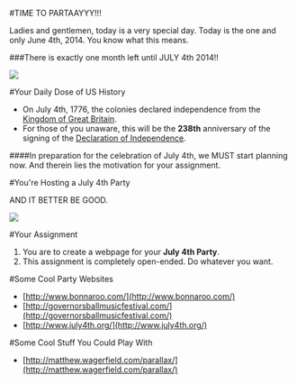 #TIME TO PARTAAYYY!!!

Ladies and gentlemen, today is a very special day. Today is the one and only June 4th, 2014. You know what this means.

###There is exactly one month left until JULY 4th 2014!!

![](http://www.imgion.com/images/01/The-Most-Celebrating-Day-.jpg)

#Your Daily Dose of US History

- On July 4th, 1776, the colonies declared independence from the [Kingdom of Great Britain](https://en.wikipedia.org/wiki/Great_Britain).
- For those of you unaware, this will be the **238th** anniversary of the signing of the [Declaration of Independence](http://www.history.com/topics/american-revolution/declaration-of-independence). 

####In preparation for the celebration of July 4th, we MUST start planning now. And therein lies the motivation for your assignment.

#You're Hosting a July 4th Party

AND IT BETTER BE GOOD.

![](http://thekidconnectionllc.com/images/Party.gif)

#Your Assignment

1. You are to create a webpage for your **July 4th Party**.
2. This assignment is completely open-ended. Do whatever you want.

#Some Cool Party Websites
- [http://www.bonnaroo.com/](http://www.bonnaroo.com/)
- [http://governorsballmusicfestival.com/](http://governorsballmusicfestival.com/)
- [http://www.july4th.org/](http://www.july4th.org/)

#Some Cool Stuff You Could Play With
- [http://matthew.wagerfield.com/parallax/](http://matthew.wagerfield.com/parallax/)

